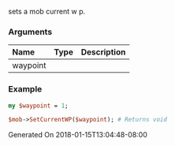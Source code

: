 sets a mob current w p.
### Arguments
**Name**|**Type**|**Description**
:---|:---|:---
waypoint||

### Example

```perl
my $waypoint = 1;

$mob->SetCurrentWP($waypoint); # Returns void
```


Generated On 2018-01-15T13:04:48-08:00